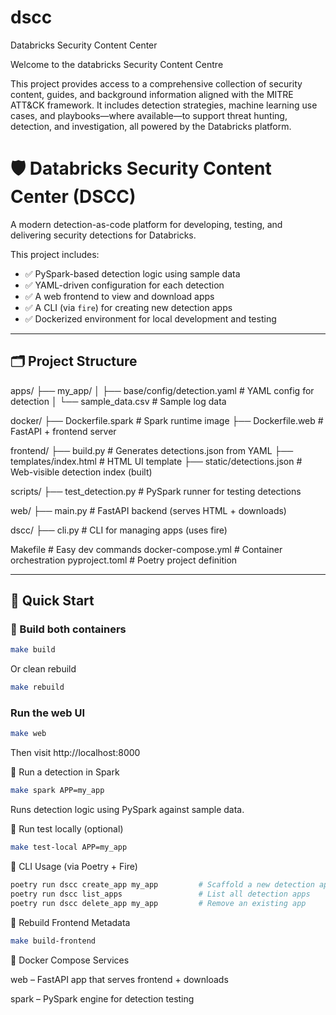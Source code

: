 # dscc
Databricks Security Content Center

Welcome to the databricks Security Content Centre

This project provides access to a comprehensive collection of security content, guides, and background information aligned with the MITRE ATT&CK framework. It includes detection strategies, machine learning use cases, and playbooks—where available—to support threat hunting, detection, and investigation, all powered by the Databricks platform.


# 🛡️ Databricks Security Content Center (DSCC)

A modern detection-as-code platform for developing, testing, and delivering security detections for Databricks.

This project includes:

- ✅ PySpark-based detection logic using sample data
- ✅ YAML-driven configuration for each detection
- ✅ A web frontend to view and download apps
- ✅ A CLI (via `fire`) for creating new detection apps
- ✅ Dockerized environment for local development and testing

---

## 🗂️ Project Structure

apps/ ├── my_app/ │ ├── base/config/detection.yaml # YAML config for detection │ └── sample_data.csv # Sample log data

docker/ ├── Dockerfile.spark # Spark runtime image ├── Dockerfile.web # FastAPI + frontend server

frontend/ ├── build.py # Generates detections.json from YAML ├── templates/index.html # HTML UI template ├── static/detections.json # Web-visible detection index (built)

scripts/ ├── test_detection.py # PySpark runner for testing detections

web/ ├── main.py # FastAPI backend (serves HTML + downloads)

dscc/ ├── cli.py # CLI for managing apps (uses fire)

Makefile # Easy dev commands docker-compose.yml # Container orchestration pyproject.toml # Poetry project definition


---

## 🚀 Quick Start

### 🔧 Build both containers

```bash
make build
```

Or clean rebuild
```bash
make rebuild
```

### Run the web UI

```bash
make web
```

Then visit http://localhost:8000

🔬 Run a detection in Spark

```bash
make spark APP=my_app
```
Runs detection logic using PySpark against sample data.

🧪 Run test locally (optional)

```bash
make test-local APP=my_app
```

🧰 CLI Usage (via Poetry + Fire)

```bash
poetry run dscc create_app my_app         # Scaffold a new detection app
poetry run dscc list_apps                 # List all detection apps
poetry run dscc delete_app my_app         # Remove an existing app
```

🧱 Rebuild Frontend Metadata

```bash
make build-frontend

```
🐳 Docker Compose Services

web – FastAPI app that serves frontend + downloads

spark – PySpark engine for detection testing